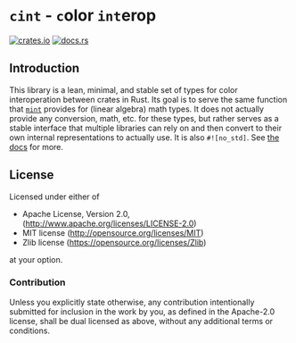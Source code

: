 # `cint` - `c`olor `int`erop

[![crates.io](http://meritbadge.herokuapp.com/colstodian)](https://crates.io/crates/colstodian)
[![docs.rs](https://docs.rs/colstodian/badge.svg)](https://docs.rs/colstodian)

## Introduction

This library is a lean, minimal, and stable set of types
for color interoperation between crates in Rust. Its goal is to serve the same
function that [`mint`](https://docs.rs/mint/) provides for (linear algebra) math types.
It does not actually provide any conversion, math, etc. for these types, but rather
serves as a stable interface that multiple libraries can rely on and then convert
to their own internal representations to actually use. It is also `#![no_std]`. See
[the docs](https://termhn.github.io/cint/cint/) for more.

## License

Licensed under either of

- Apache License, Version 2.0, (<http://www.apache.org/licenses/LICENSE-2.0>)
- MIT license (<http://opensource.org/licenses/MIT>)
- Zlib license (<https://opensource.org/licenses/Zlib>)

at your option.

### Contribution

Unless you explicitly state otherwise, any contribution intentionally submitted for inclusion in the work by you, as defined in the Apache-2.0 license, shall be dual licensed as above, without any additional terms or conditions.
